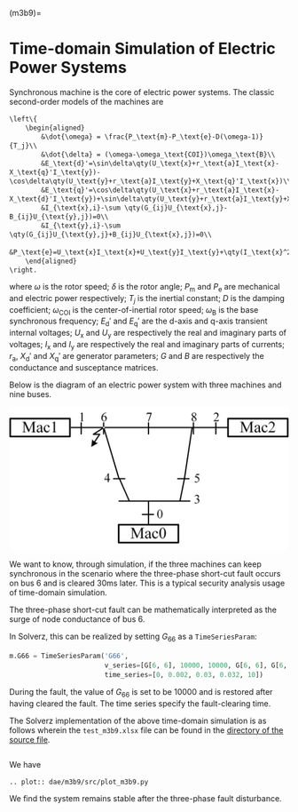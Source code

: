 (m3b9)=

# Time-domain Simulation of Electric Power Systems

Synchronous machine is the core of electric power systems. The classic second-order models of the machines are

```{math}
\left\{
    \begin{aligned}
        &\dot{\omega} = \frac{P_\text{m}-P_\text{e}-D(\omega-1)}{T_j}\\
        &\dot{\delta} = (\omega-\omega_\text{COI})\omega_\text{B}\\
        &E_\text{d}'=\sin\delta\qty(U_\text{x}+r_\text{a}I_\text{x}-X_\text{q}'I_\text{y})-\cos\delta\qty(U_\text{y}+r_\text{a}I_\text{y}+X_\text{q}'I_\text{x})\\
        &E_\text{q}'=\cos\delta\qty(U_\text{x}+r_\text{a}I_\text{x}-X_\text{d}'I_\text{y})+\sin\delta\qty(U_\text{y}+r_\text{a}I_\text{y}+X_\text{d}'I_\text{x})\\
        &I_{\text{x},i}-\sum \qty(G_{ij}U_{\text{x},j}-B_{ij}U_{\text{y},j})=0\\
        &I_{\text{y},i}-\sum \qty(G_{ij}U_{\text{y},j}+B_{ij}U_{\text{x},j})=0\\
        &P_\text{e}=U_\text{x}I_\text{x}+U_\text{y}I_\text{y}+\qty(I_\text{x}^2+I_\text{y}^2)r_\text{a}
    \end{aligned}
\right.
```
where $\omega$ is the rotor speed; $\delta$ is the rotor angle; $P_\text{m}$ and $P_\text{e}$ are mechanical and electric power respectively; $T_j$ is the inertial constant; $D$ is the damping coefficient; $\omega_\text{COI}$ is the center-of-inertial rotor speed; $\omega_\text{B}$ is the base synchronous frequency; $E_\text{d}'$ and $E_\text{q}'$ are the d-axis and q-axis transient internal voltages; $U_\text{x}$ and $U_\text{y}$ are respectively the real and imaginary parts of voltages; $I_\text{x}$ and $I_\text{y}$ are respectively the real and imaginary parts of currents; $r_\text{a}$, $X_\text{d}'$ and $X_\text{q}'$ are generator parameters; $G$ and $B$ are respectively the conductance and susceptance matrices.


Below is the diagram of an electric power system with three machines and nine buses.

![omega](fig/m3b9.png)

We want to know, through simulation, if the three machines can keep synchronous in the scenario where the three-phase short-cut fault occurs on bus 6 and is cleared 30ms later. This is a typical security analysis usage of time-domain simulation.

The three-phase short-cut fault can be mathematically interpreted as the surge of node conductance of bus 6.

In Solverz, this can be realized by setting $G_{66}$ as a `TimeSeriesParam`:

```python
m.G66 = TimeSeriesParam('G66',
                        v_series=[G[6, 6], 10000, 10000, G[6, 6], G[6, 6]],
                        time_series=[0, 0.002, 0.03, 0.032, 10])
```
During the fault, the value of $G_{66}$ is set to be 10000 and is restored after having cleared the fault. The time series specify the fault-clearing time.


The Solverz implementation of the above time-domain simulation is as follows wherein the `test_m3b9.xlsx` file can be found in the [directory of the source file](https://github.com/rzyu45/Solverz-Cookbook/tree/main/docs/source/dae/m3b9).

```{literalinclude} src/plot_m3b9.py
```

We have

```{eval-rst}
.. plot:: dae/m3b9/src/plot_m3b9.py
```

We find the system remains stable after the three-phase fault disturbance.
